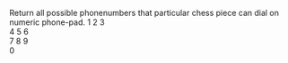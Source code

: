 Return all possible phonenumbers that particular chess piece can dial on numeric phone-pad. 
1 2 3  
4 5 6  
7 8 9  
  0  
